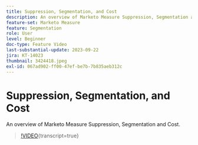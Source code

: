 ```yaml
---
title: Suppression, Segmentation, and Cost
description: An overview of Marketo Measure Suppression, Segmentation and Cost.
feature-set: Marketo Measure
feature: Segmentation
role: User
level: Beginner
doc-type: Feature Video
last-substantial-update: 2023-09-22
jira: KT-14023
thumbnail: 3424418.jpeg
exl-id: 067ad902-ff00-47ef-be7b-7b835aeb312c
---
```

# Suppression, Segmentation, and Cost

An overview of Marketo Measure Suppression, Segmentation and Cost.

>[!VIDEO](https://video.tv.adobe.com/v/3424418/?learn=on){transcript=true}
